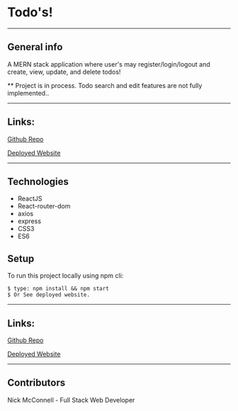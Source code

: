 # Todo's!
___

## General info
A MERN stack application where user's may register/login/logout and create, view, update, and delete todos!

** Project is in process.  Todo search and edit features are not fully implemented..
___

## Links:

[Github Repo](https://github.com/nicholasmcconnell/todo)

[Deployed Website](https://nmcconnell-todo.herokuapp.com/)
___

## Technologies
* ReactJS
* React-router-dom
* axios
* express
* CSS3
* ES6

	
## Setup
To run this project locally using npm cli:
```
$ type: npm install && npm start
$ Or See deployed website.  
```
___

## Links:

[Github Repo](https://github.com/nicholasmcconnell/todo)

[Deployed Website](https://nmcconnell-todo.herokuapp.com/)
___

## Contributors

Nick McConnell - Full Stack Web Developer

